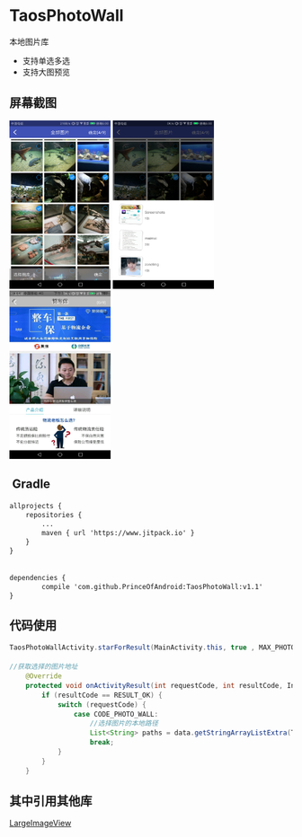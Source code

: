# TaosPhotoWall
本地图片库
* 支持单选多选
* 支持大图预览

## 屏幕截图
<img width="180" height="300" src="https://github.com/PrinceOfAndroid/TaosPhotoWall/blob/master/screenshots/one.png"/> <img width="180" height="300" src="https://github.com/PrinceOfAndroid/TaosPhotoWall/blob/master/screenshots/two.png"/>  <img width="180" height="300" src="https://github.com/PrinceOfAndroid/TaosPhotoWall/blob/master/screenshots/three.png"/>

##  Gradle
	allprojects {
		repositories {
			...
			maven { url 'https://www.jitpack.io' }
		}
	}


	dependencies {
	        compile 'com.github.PrinceOfAndroid:TaosPhotoWall:v1.1'
	}

## 代码使用
``` java
TaosPhotoWallActivity.starForResult(MainActivity.this, true , MAX_PHOTO, CODE_PHOTO_WALL);

//获取选择的图片地址
    @Override
    protected void onActivityResult(int requestCode, int resultCode, Intent data) {
        if (resultCode == RESULT_OK) {
            switch (requestCode) {
                case CODE_PHOTO_WALL:
                    //选择图片的本地路径
                    List<String> paths = data.getStringArrayListExtra(TaosPhotoWallActivity.DATA_KEY);
                    break;
            }
        }
    }
```

## 其中引用其他库
[LargeImageView](https://github.com/cshzhang/largeimageview "点击查看")
